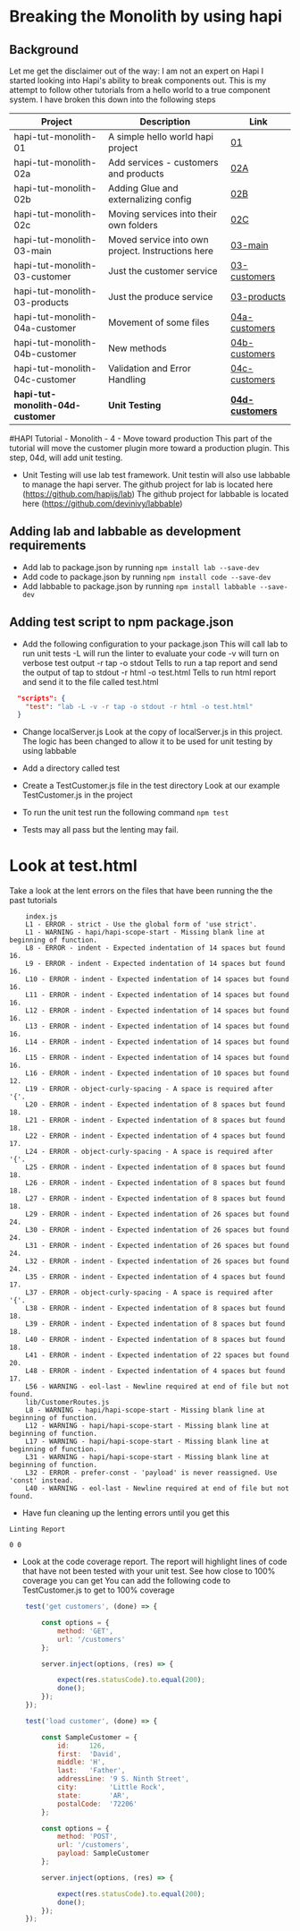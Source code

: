 # Breaking the Monolith by using hapi 
## Background
Let me get the disclaimer out of the way: I am not an expert on Hapi
I started looking into Hapi's ability to break components out.
This is my attempt to follow other tutorials from a hello world to a true component system.
I have broken this down into the following steps

| Project  | Description | Link |
|---|---|---|
|hapi-tut-monolith-01|A simple hello world hapi project| [01](https://github.com/quapaw/hapi-tut-monolith-01)|
|hapi-tut-monolith-02a|Add services - customers and products| [02A](https://github.com/quapaw/hapi-tut-monolith-02a)|
|hapi-tut-monolith-02b|Adding Glue and externalizing config| [02B](https://github.com/quapaw/hapi-tut-monolith-02b)|
|hapi-tut-monolith-02c|Moving services into their own folders| [02C](https://github.com/quapaw/hapi-tut-monolith-02c)|
|hapi-tut-monolith-03-main|Moved service into own project. Instructions here| [03-main](https://github.com/quapaw/hapi-tut-monolith-03-main)|
|hapi-tut-monolith-03-customer|Just the customer service| [03-customers](https://github.com/quapaw/hapi-tut-monolith-03-customers)|
|hapi-tut-monolith-03-products|Just the produce service| [03-products](https://github.com/quapaw/hapi-tut-monolith-03-products)|
|hapi-tut-monolith-04a-customer|Movement of some files| [04a-customers](https://github.com/quapaw/hapi-tut-monolith-04a-customers)|
|hapi-tut-monolith-04b-customer|New methods| [04b-customers](https://github.com/quapaw/hapi-tut-monolith-04b-customers)|
|hapi-tut-monolith-04c-customer|Validation and Error Handling|[04c-customers](https://github.com/quapaw/hapi-tut-monolith-04c-customers)|
|**hapi-tut-monolith-04d-customer**|**Unit Testing**|**[04d-customers](https://github.com/quapaw/hapi-tut-monolith-04d-customers)**|


#HAPI Tutorial - Monolith - 4 - Move toward production
This part of the tutorial will move the customer plugin more toward a production plugin.
This step, 04d, will add unit testing.

* Unit Testing will use lab test framework.  Unit testin will also use labbable to manage the hapi server.
    The github project for lab is located here (https://github.com/hapijs/lab)
    The github project for labbable is located here (https://github.com/devinivy/labbable)
    
## Adding lab and labbable as development requirements

* Add lab to package.json by running ```npm install lab --save-dev```
* Add code to package.json by running ```npm install code --save-dev```
* Add labbable to package.json by running ```npm install labbable --save-dev```

## Adding test script to npm package.json

* Add the following configuration to your package.json
    This will call lab to run unit tests
    -L will run the linter to evaluate your code
    -v will turn on verbose test output
    -r tap -o stdout 
        Tells to run a tap report and send the output of tap to stdout
    -r html -o test.html
        Tells to run html report and send it to the file called test.html

```json
  "scripts": {
    "test": "lab -L -v -r tap -o stdout -r html -o test.html"
  }
```

* Change localServer.js
    Look at the copy of localServer.js in this project.  
    The logic has been changed to allow it to be used for unit testing by using labbable
    
* Add a directory called test
* Create a TestCustomer.js file in the test directory
    Look at our example TestCustomer.js in the project
    
    
* To run the unit test run the following command ```npm test```

* Tests may all pass but the lenting may fail.  
# Look at test.html 
Take a look at the lent errors on the files that have been running the the past tutorials    
```
    index.js
    L1 - ERROR - strict - Use the global form of 'use strict'.
    L1 - WARNING - hapi/hapi-scope-start - Missing blank line at beginning of function.
    L8 - ERROR - indent - Expected indentation of 14 spaces but found 16.
    L9 - ERROR - indent - Expected indentation of 14 spaces but found 16.
    L10 - ERROR - indent - Expected indentation of 14 spaces but found 16.
    L11 - ERROR - indent - Expected indentation of 14 spaces but found 16.
    L12 - ERROR - indent - Expected indentation of 14 spaces but found 16.
    L13 - ERROR - indent - Expected indentation of 14 spaces but found 16.
    L14 - ERROR - indent - Expected indentation of 14 spaces but found 16.
    L15 - ERROR - indent - Expected indentation of 14 spaces but found 16.
    L16 - ERROR - indent - Expected indentation of 10 spaces but found 12.
    L19 - ERROR - object-curly-spacing - A space is required after '{'.
    L20 - ERROR - indent - Expected indentation of 8 spaces but found 18.
    L21 - ERROR - indent - Expected indentation of 8 spaces but found 18.
    L22 - ERROR - indent - Expected indentation of 4 spaces but found 17.
    L24 - ERROR - object-curly-spacing - A space is required after '{'.
    L25 - ERROR - indent - Expected indentation of 8 spaces but found 18.
    L26 - ERROR - indent - Expected indentation of 8 spaces but found 18.
    L27 - ERROR - indent - Expected indentation of 8 spaces but found 18.
    L29 - ERROR - indent - Expected indentation of 26 spaces but found 24.
    L30 - ERROR - indent - Expected indentation of 26 spaces but found 24.
    L31 - ERROR - indent - Expected indentation of 26 spaces but found 24.
    L32 - ERROR - indent - Expected indentation of 26 spaces but found 24.
    L35 - ERROR - indent - Expected indentation of 4 spaces but found 17.
    L37 - ERROR - object-curly-spacing - A space is required after '{'.
    L38 - ERROR - indent - Expected indentation of 8 spaces but found 18.
    L39 - ERROR - indent - Expected indentation of 8 spaces but found 18.
    L40 - ERROR - indent - Expected indentation of 8 spaces but found 18.
    L41 - ERROR - indent - Expected indentation of 22 spaces but found 20.
    L48 - ERROR - indent - Expected indentation of 4 spaces but found 17.
    L56 - WARNING - eol-last - Newline required at end of file but not found.
    lib/CustomerRoutes.js
    L8 - WARNING - hapi/hapi-scope-start - Missing blank line at beginning of function.
    L12 - WARNING - hapi/hapi-scope-start - Missing blank line at beginning of function.
    L17 - WARNING - hapi/hapi-scope-start - Missing blank line at beginning of function.
    L31 - WARNING - hapi/hapi-scope-start - Missing blank line at beginning of function.
    L32 - ERROR - prefer-const - 'payload' is never reassigned. Use 'const' instead.
    L40 - WARNING - eol-last - Newline required at end of file but not found.
```

   * Have fun cleaning up the lenting errors until you get this
   
```
Linting Report

0 0
```

   * Look at the code coverage report.
     The report will highlight lines of code that have not been tested with your unit test.
     See how close to 100% coverage you can get
     You can add the following code to TestCustomer.js to get to 100% coverage
    
   
```javascript
    test('get customers', (done) => {

        const options = {
            method: 'GET',
            url: '/customers'
        };

        server.inject(options, (res) => {

            expect(res.statusCode).to.equal(200);
            done();
        });
    });

    test('load customer', (done) => {

        const SampleCustomer = {
            id:     126,
            first:  'David',
            middle: 'H',
            last:   'Father',
            addressLine: '9 S. Ninth Street',
            city:        'Little Rock',
            state:       'AR',
            postalCode:  '72206'
        };

        const options = {
            method: 'POST',
            url: '/customers',
            payload: SampleCustomer
        };

        server.inject(options, (res) => {

            expect(res.statusCode).to.equal(200);
            done();
        });
    });

```
